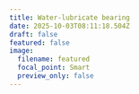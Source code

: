 ```yaml
---
title: Water-lubricate bearing
date: 2025-10-03T08:11:18.504Z
draft: false
featured: false
image:
  filename: featured
  focal_point: Smart
  preview_only: false
---
```

